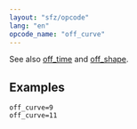 ```yaml
---
layout: "sfz/opcode"
lang: "en"
opcode_name: "off_curve"
---
```

See also [off_time](off_time) and [off_shape](off_shape).

## Examples

```
off_curve=9
off_curve=11
```
